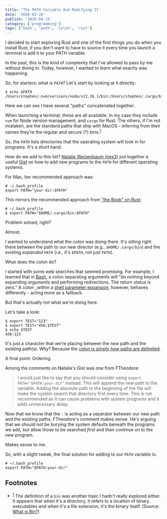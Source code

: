 ```yaml
---
title: 'The PATH Variable And Modifying It'
date: '2020-03-26'
publish: '2020-04-15'
category: ['programming']
tags: ['bash', 'path', 'colon', 'rust']
---
```


I decided to start exploring Rust and one of the first things you do when you install Rust, if you don't want to have to source it every time you launch a terminal is add it to your PATH variable.

In the past, this is the kind of complexity that I've allowed to pass by me without diving in. Today, however, I wanted to learn what exactly was happening.

So, for starters: what _is_ `PATH`? Let's start by looking at it directly:

```shell
$ echo $PATH
/Users/stephen/.nvm/versions/node/v12.16.1/bin:/Users/stephen/.cargo/bin:/usr/local/bin:/usr/bin:/bin:/usr/sbin:/sbin
```

Here we can see I have several "paths" concatenated together.

When launching a terminal, these are all available. In my case they include `nvm` for Node version management, and `cargo` for Rust. The others, if I'm not mistaken, are the standard paths that ship with MacOS - inferring from their names they're the regular and secure (?) bins.<sup>[1](#footnotes)</sup><a id="fn1"></a>

So, the `PATH` lists directories that the operating system will look in for programs. It's a short hand.

How do we add to this list? [Natalie Weizenbaum (nex3)](https://gist.github.com/nex3) put together a useful [Gist](https://gist.github.com/nex3/c395b2f8fd4b02068be37c961301caa7) on how to add new programs to the `PATH` for different operating systems.

For Mac, her recommended approach was:

```vim
# ~/.bash_profile
export PATH="your-dir:$PATH"
```

This mirrors the recommended approach from ["the Book" on Rust](https://doc.rust-lang.org/stable/book/ch01-01-installation.html):

```vim
# ~/.bash_profile
$ export PATH="$HOME/.cargo/bin:$PATH"
```

Problem solved, right?

Almost.

I wanted to understand what the _colon_ was doing there. It's sitting right there between the path to our new director (e.g., `$HOME/.cargo/bin`) and the existing _expanded_ `PATH` (i.e., it's `$PATH`, not just `PATH`).

What does the colon do?

I started with some web searches that seemed promising. For example, I learned that in [Bash](https://www.gnu.org/savannah-checkouts/gnu/bash/manual/bash.html#Bourne-Shell-Builtins), a colon separating arguments will "do nothing beyond expanding _arguments_ and performing redirections. The return status is zero." A colon \_within a [shell parameter expansion](https://www.gnu.org/savannah-checkouts/gnu/bash/manual/bash.html#Shell-Parameter-Expansion), however, behaves differently - acting more as a fallback.

But that's actually _not_ what we're doing here.

Let's take a look:

```shell
$ export TEST="123"
$ export TEST="456:$TEST"
$ echo $TEST
456:123
```

It's just a character that we're placing between the _new_ path and the existing path(s). Why? Because the [colon is simply _how_ paths are delimited](https://unix.stackexchange.com/questions/311339/why-was-colon-chosen-as-path-separator).

A final point: Ordering.

Among the comments on Natalie's Gist was one from FTheodore:

> I would just like to say that you should consider using `export PATH="$PATH:your-dir"` instead. This will append the new path to the variable. Adding the absolute path to the beginning of the file will make the system search that directory first every time. This is not recommended as it can cause problems with system programs and it adds unnecessary delay.

Now that we know that the `:` is acting as a separator between our new path and the existing paths, FTheodore's comment makes sense. He's arguing that we should _not_ be burying the system defaults beneath the programs we add, but allow those to be searched _first_ and then continue on to the new program.

Makes sense to me.

So, with a slight tweak, the final solution for adding to our `PATH` variable is:

```shell
# ~/.bash_profile
export PATH="$PATH:your-dir"
```

## Footnotes

-   <sup>[1](#fn1)</sup> The definition of a `bin` was another topic I hadn't really explored either. It appears that when it's a directory, it refers to a location of binary executables and when it's a file extension, it's the binary itself. (Source: [What is Bin?](https://www.computerhope.com/jargon/b/bin.htm))
